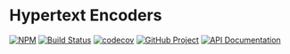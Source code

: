 Hypertext Encoders
==================

[![NPM][npm-image]][npm-url]
[![Build Status][build-status-img]][build-status-link]
[![codecov][codecov-image]][codecov-url]
[![GitHub Project][github-image]][github-url]
[![API Documentation][api-docs-image]][API documentation]



[npm-image]: https://img.shields.io/npm/v/@hatsy/hten.svg?logo=npm
[npm-url]: https://www.npmjs.com/package/@hatsy/hten
[build-status-img]: https://github.com/hatsyjs/hten/workflows/Build/badge.svg
[build-status-link]: https://github.com/hatsyjs/hten/actions?query=workflow%3ABuild
[codecov-image]: https://codecov.io/gh/hatsyjs/hten/branch/master/graph/badge.svg
[codecov-url]: https://codecov.io/gh/hatsyjs/hten
[github-image]: https://img.shields.io/static/v1?logo=github&label=GitHub&message=project&color=informational
[github-url]: https://github.com/hatsyjs/hten
[api-docs-image]: https://img.shields.io/static/v1?logo=typescript&label=API&message=docs&color=informational
[API documentation]: https://hatsyjs.github.io/hten/ 
